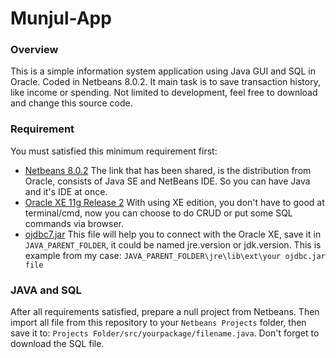 # Munjul-App

### Overview
This is a simple information system application using Java GUI and SQL in Oracle. Coded in Netbeans 8.0.2. It main task is to save transaction history, like income or spending. Not limited to development, feel free to download and change this source code.

### Requirement
You must satisfied this minimum requirement first:
* [Netbeans 8.0.2](http://www.oracle.com/technetwork/articles/javase/jdk-netbeans-jsp-142931.html)
The link that has been shared, is the distribution from Oracle, consists of Java SE and NetBeans IDE. So you can have Java and it's IDE at once.
* [Oracle XE 11g Release 2](http://www.oracle.com/technetwork/database/database-technologies/express-edition/downloads/index.html)
With using XE edition, you don't have to good at terminal/cmd, now you can choose to do CRUD or put some SQL commands via browser.
* [ojdbc7.jar](http://www.oracle.com/technetwork/database/features/jdbc/jdbc-drivers-12c-download-1958347.html)
This file will help you to connect with the Oracle XE, save it in `JAVA_PARENT_FOLDER`, it could be named jre.version or jdk.version. This is example from my case:
`JAVA_PARENT_FOLDER\jre\lib\ext\your ojdbc.jar file`

### JAVA and SQL
After all requirements satisfied, prepare a null project from Netbeans. Then import all file from this repository to your `Netbeans Projects` folder, then save it to:
`Projects Folder/src/yourpackage/filename.java`. Don't forget to download the SQL file.
